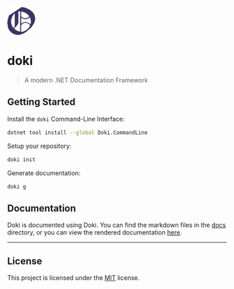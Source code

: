 ![](assets/logo-64x64.png)

# doki

> A modern .NET Documentation Framework

## Getting Started

Install the `doki` Command-Line Interface:

```bash
dotnet tool install --global Doki.CommandLine
```

Setup your repository:

```bash
doki init
```

Generate documentation:

```bash
doki g
```

## Documentation

Doki is documented using Doki. You can find the markdown files in the [docs](docs/README.md) directory, or you can view
the rendered documentation [here](https://doki.dvolper.dev).

---

## License

This project is licensed under the [MIT](LICENSE.txt) license.
